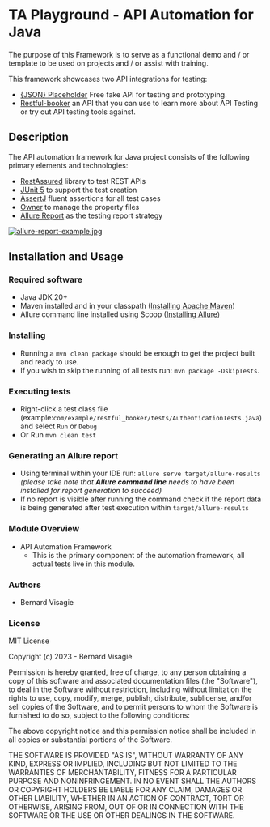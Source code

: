 # TA Playground - API Automation for Java

The purpose of this Framework is to serve as a functional demo and / or template to be used on projects and / or assist
with training.

This framework showcases two API integrations for testing:

* [{JSON} Placeholder](https://jsonplaceholder.typicode.com/) Free fake API for testing and prototyping.
* [Restful-booker](https://restful-booker.herokuapp.com) an API that you can use to learn more about API Testing or try
  out API testing tools against.

## Description

The API automation framework for Java project consists of the following primary elements and technologies:

* [RestAssured](http://rest-assured.io/) library to test REST APIs
* [JUnit 5](https://junit.org/junit5/) to support the test creation
* [AssertJ](https://assertj.github.io/doc/) fluent assertions for all test cases
* [Owner](https://github.com/matteobaccan/owner) to manage the property files
* [Allure Report](https://docs.qameta.io/allure/) as the testing report strategy

[![allure-report-example.jpg](https://i.postimg.cc/C50rR6Qt/allure-report-example.jpg)](https://postimg.cc/xJs37gYy)

## Installation and Usage

### Required software

* Java JDK 20+
* Maven installed and in your classpath ([Installing Apache Maven](https://maven.apache.org/install.html))
* Allure command line installed using
  Scoop ([Installing Allure](https://docs.qameta.io/allure/#_installing_a_commandline))

### Installing

* Running a `mvn clean package` should be enough to get the project built and ready to use.
* If you wish to skip the running of all tests run: `mvn package -DskipTests`.

### Executing tests

* Right-click a test class file (example:`com/example/restful_booker/tests/AuthenticationTests.java`) and select `Run`
  or `Debug`
* Or Run `mvn clean test`

### Generating an Allure report

* Using terminal within your IDE run: `allure serve target/allure-results` _(please take note
  that **Allure command line** needs to have been installed for report generation to succeed)_
* If no report is visible after running the command check if the report data is being generated after test execution
  within `target/allure-results`

### Module Overview

* API Automation Framework
    * This is the primary component of the automation framework, all actual tests live in this module.

### Authors

* Bernard Visagie

### License

MIT License

Copyright (c) 2023 - Bernard Visagie

Permission is hereby granted, free of charge, to any person obtaining a copy
of this software and associated documentation files (the "Software"), to deal
in the Software without restriction, including without limitation the rights
to use, copy, modify, merge, publish, distribute, sublicense, and/or sell
copies of the Software, and to permit persons to whom the Software is
furnished to do so, subject to the following conditions:

The above copyright notice and this permission notice shall be included in all
copies or substantial portions of the Software.

THE SOFTWARE IS PROVIDED "AS IS", WITHOUT WARRANTY OF ANY KIND, EXPRESS OR
IMPLIED, INCLUDING BUT NOT LIMITED TO THE WARRANTIES OF MERCHANTABILITY,
FITNESS FOR A PARTICULAR PURPOSE AND NONINFRINGEMENT. IN NO EVENT SHALL THE
AUTHORS OR COPYRIGHT HOLDERS BE LIABLE FOR ANY CLAIM, DAMAGES OR OTHER
LIABILITY, WHETHER IN AN ACTION OF CONTRACT, TORT OR OTHERWISE, ARISING FROM,
OUT OF OR IN CONNECTION WITH THE SOFTWARE OR THE USE OR OTHER DEALINGS IN THE
SOFTWARE.